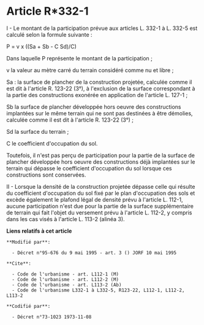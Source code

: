 # Article R*332-1

I - Le montant de la participation prévue aux articles L. 332-1 à L. 332-5 est calculé selon la formule suivante :

P = v x ((Sa + Sb - C Sd)/C)

Dans laquelle P représente le montant de la participation ;

v la valeur au mètre carré du terrain considéré comme nu et libre ;

Sa : la surface de plancher de la construction projetée, calculée comme il est dit à l'article R. 123-22 (3°), à l'exclusion
de la surface correspondant à la partie des constructions exonérée en application de l'article L. 127-1 ;

Sb la surface de plancher développée hors oeuvre des constructions implantées sur le même terrain qui ne sont pas destinées à
être démolies, calculée comme il est dit à l'article R. 123-22 (3°) ;

Sd la surface du terrain ;

C le coefficient d'occupation du sol.

Toutefois, il n'est pas perçu de participation pour la partie de la surface de plancher développée hors oeuvre des
constructions déjà implantées sur le terrain qui dépasse le coefficient d'occupation du sol lorsque ces constructions sont
conservées.

II - Lorsque la densité de la construction projetée dépasse celle qui résulte du coefficient d'occupation du sol fixé par le
plan d'occupation des sols et excède également le plafond légal de densité prévu à l'article L. 112-1, aucune participation
n'est due pour la partie de la surface supplémentaire de terrain qui fait l'objet du versement prévu à l'article L. 112-2, y
compris dans les cas visés à l'article L. 113-2 (alinéa 3).

**Liens relatifs à cet article**

	**Modifié par**:

	  - Décret n°95-676 du 9 mai 1995 - art. 3 () JORF 10 mai 1995

	**Cite**:

	  - Code de l'urbanisme - art. L112-1 (M)
	  - Code de l'urbanisme - art. L112-2 (M)
	  - Code de l'urbanisme - art. L113-2 (Ab)
	  - Code de l'urbanisme L332-1 à L332-5, R123-22, L112-1, L112-2, L113-2

	**Codifié par**:

	  - Décret n°73-1023 1973-11-08
